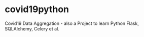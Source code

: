 # covid19python
Covid19 Data Aggregation - also a Project to learn Python Flask, SQLAlchemy, Celery et al.
